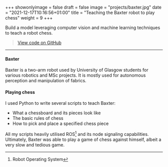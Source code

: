 +++
showonlyimage = false
draft = false
image = "projects/baxter.jpg"
date = "2021-12-17T10:16:56+01:00"
title = "Teaching the Baxter robot to play chess"
weight = 9
+++

Build a model leveraging computer vision and machine learning techniques to teach a robot chess.
<!--more-->

> [View code on GitHub](https://github.com/jovanneste/Chess-Baxter)

---

#### Baxter
Baxter is a two-arm robot used by University of Glasgow students for various robotics and MSc projects. It is mostly used for autonomous perception and manipulation of fabrics.

#### Playing chess

I used Python to write several scripts to teach Baxter:

- What a chessboard and its pieces look like
- The basic rules of chess
- How to pick and place a specified chess piece

All my scripts heavily utilised ROS[^1] and its node signaling capabilities. Ultimately, Baxter was able to play a game of chess against himself, albeit a very slow and tedious game.


[^1]: Robot Operating System